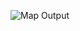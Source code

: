 ![Map Output](https://github.com/taha328/Soil_Erosion_Google_Earth_Engine_V2.0/blob/main/Capture.PNG?raw=true)
